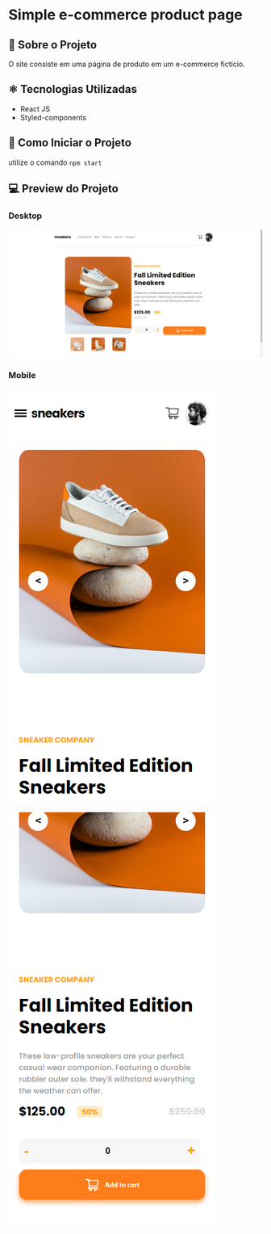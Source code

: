 # Simple e-commerce product page

## 📝 Sobre o Projeto
O site consiste em uma página de produto em um e-commerce fictício.

## ⚛️ Tecnologias Utilizadas
* React JS
* Styled-components

## 💽 Como Iniciar o Projeto
utilize o comando `npm start`

## 💻 Preview do Projeto

### Desktop

![preview01](./public/preview01.PNG)

### Mobile

![preview02](./public/preview02.PNG)

![preview03](./public/preview03.PNG)

